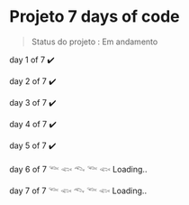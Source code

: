 # Projeto 7 days of code

> Status do projeto : Em andamento 
<p> day 1 of 7 ✔️ </p>
<p> day 2 of 7 ✔️ </p>
<p> day 3 of 7 ✔️ </p>
<p> day 4 of 7 ✔️ </p>
<p> day 5 of 7 ✔️ </p>
<p> day 6 of 7 𓆝 𓆟 𓆞 𓆝 𓆟 Loading..  </p>
<p> day 7 of 7 𓆝 𓆟 𓆞 𓆝 𓆟 Loading..  </p>

